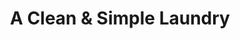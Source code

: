 ---
title: "A Clean & Simple Laundry"
url: /grand-junction/a-clean-und-simple-laundry/
shop: Wäscherei
---